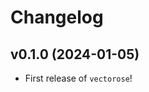 # Changelog

<!--next-version-placeholder-->

## v0.1.0 (2024-01-05)

- First release of `vectorose`!